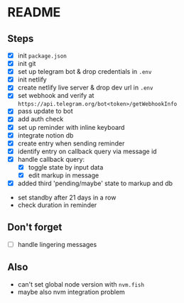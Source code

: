 # README

## Steps 
- [x] init `package.json`
- [x] init git
- [x] set up telegram bot & drop credentials in `.env`
- [x] init netlify
- [x] create netlify live server & drop dev url in `.env`
- [x] set webhook and verify at `https://api.telegram.org/bot<token>/getWebhookInfo`
- [x] pass update to bot 
- [x] add auth check
- [x] set up reminder with inline keyboard
- [x] integrate notion db
- [x] create entry when sending reminder
- [x] identify entry on callback query via message id
- [x] handle callback query: 
  - [x] toggle state by input data
  - [x] edit markup in message
- [x] added third 'pending/maybe' state to markup and db 

- set standby after 21 days in a row
- check duration in reminder

## Don't forget
- [ ] handle lingering messages 


## Also
- can't set global node version with `nvm.fish`
- maybe also nvm integration problem